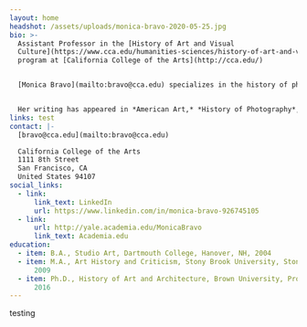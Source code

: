 ```yaml
---
layout: home
headshot: /assets/uploads/monica-bravo-2020-05-25.jpg
bio: >-
  Assistant Professor in the [History of Art and Visual
  Culture](https://www.cca.edu/humanities-sciences/history-of-art-and-visual-culture/)
  program at [California College of the Arts](http://cca.edu/)


  [Monica Bravo](mailto:bravo@cca.edu) specializes in the history of photography and the modern art of the Americas. Her first book, *[Greater American Camera: Making Modernism in Mexico](https://www.yalebooks.co.uk/display.asp?K=9780300253634)*, will be published by Yale University Press in July 2021, with support from the Terra and Wyeth Foundations for American Art. The book examines exchanges between U.S. modernist photographers--including Edward Weston, Tina Modotti, Paul Strand, and Helen Levitt--and modern Mexican artists working in painting, poetry, music, photography, and film, resulting in the development of a Greater American modernism in the interwar period. Bravo's research has been supported by fellowships from the [Center for Advanced Study in the Visual Arts (CASVA)](https://www.nga.gov/research/casva.html), the [Center for Creative Photography](https://ccp.arizona.edu/), the [Georgia O’Keeffe Research Center](https://www.okeeffemuseum.org/research-center/), the [Harry Ransom Center](http://www.hrc.utexas.edu/), the [Huntington Library](https://www.huntington.org/library-collections) and [Art Collections](http://www.huntington.org/artcollections/), and the [Terra Foundation for American Art](https://www.terraamericanart.org/).


  Her writing has appeared in *American Art,* *History of Photography*, *[The History of Illustration](https://www.bloomsbury.com/us/history-of-illustration-9781501342110/)*, *[caa.reviews](http://www.caareviews.org/reviews/3133%20-%20.Wir2ElWnGUk#.X7CVAZNKjAM)*, *Art Criticism,* and *Panorama: Journal of the Association of Historians of American Art,* for which she co-guest edited an essay collection titled "[Re-Reading American Photographs](https://editions.lib.umn.edu/panorama/article/re-reading-american-photographs/)." Prior to coming to CCA, Bravo was a Lecturer at [Yale University](https://www.yale.edu/) in the [History of Art Department](https://arthistory.yale.edu/) and [Program in Ethnicity, Race, and Migration](https://erm.yale.edu/).
links: test
contact: |-
  [bravo@cca.edu](mailto:bravo@cca.edu)

  California College of the Arts  
  1111 8th Street  
  San Francisco, CA  
  United States 94107
social_links:
  - link:
      link_text: LinkedIn
      url: https://www.linkedin.com/in/monica-bravo-926745105
  - link:
      url: http://yale.academia.edu/MonicaBravo
      link_text: Academia.edu
education:
  - item: B.A., Studio Art, Dartmouth College, Hanover, NH, 2004
  - item: M.A., Art History and Criticism, Stony Brook University, Stony Brook, NY,
      2009
  - item: Ph.D., History of Art and Architecture, Brown University, Providence, RI,
      2016
---
```


testing